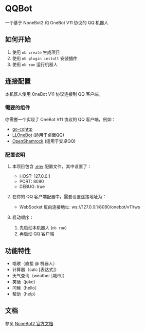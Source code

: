 # QQBot

一个基于 NoneBot2 和 OneBot V11 协议的 QQ 机器人

## 如何开始

1. 使用 `nb create` 生成项目
2. 使用 `nb plugin install` 安装插件
3. 使用 `nb run` 运行机器人

## 连接配置

本机器人使用 OneBot V11 协议连接到 QQ 客户端。

### 需要的组件

你需要一个实现了 OneBot V11 协议的 QQ 客户端，例如：
- [go-cqhttp](https://github.com/Mrs4s/go-cqhttp)
- [LLOneBot](https://github.com/LLOneBot/LLOneBot) (适用于桌面QQ)
- [OpenShamrock](https://github.com/whitechi73/OpenShamrock) (适用于安卓QQ)

### 配置说明

1. 本项目包含 [.env](file:///C:/Users/LiuYang/Desktop/py/QQBOT/.env) 配置文件，其中设置了：
   - HOST: 127.0.0.1
   - PORT: 8080
   - DEBUG: true

2. 在你的 QQ 客户端配置中，需要设置连接地址为：
   - WebSocket 反向连接地址: ws://127.0.0.1:8080/onebot/v11/ws

3. 启动顺序：
   1. 先启动本机器人 (`nb run`)
   2. 再启动 QQ 客户端

## 功能特性

- 唱歌（直接 @ 机器人）
- 计算器（calc [表达式]）
- 天气查询（weather [城市]）
- 笑话（joke）
- 问候（hello）
- 帮助（help）

## 文档

参见 [NoneBot2 官方文档](https://nonebot.dev/)